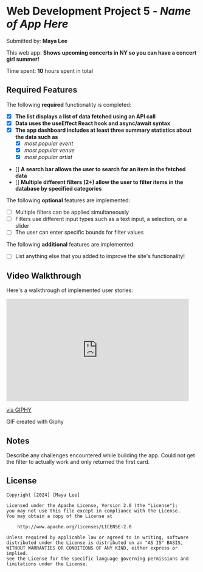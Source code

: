 # Web Development Project 5 - *Name of App Here*

Submitted by: **Maya Lee**

This web app: **Shows upcoming concerts in NY so you can have a concert girl summer!**

Time spent: **10** hours spent in total

## Required Features

The following **required** functionality is completed:

- [x] **The list displays a list of data fetched using an API call**
- [x] **Data uses the useEffect React hook and async/await syntax**
- [x] **The app dashboard includes at least three summary statistics about the data such as**
  - [x] *most popular event*
  - [x] *most popular venue*
  - [x] *most popular artist*
- [] **A search bar allows the user to search for an item in the fetched data**
- [] **Multiple different filters (2+) allow the user to filter items in the database by specified categories**

The following **optional** features are implemented:

- [ ] Multiple filters can be applied simultaneously
- [ ] Filters use different input types such as a text input, a selection, or a slider
- [ ] The user can enter specific bounds for filter values

The following **additional** features are implemented:

* [ ] List anything else that you added to improve the site's functionality!

## Video Walkthrough

Here's a walkthrough of implemented user stories:

<iframe src="https://giphy.com/embed/z2oJcTHO4Q1K4zuiXK" width="480" height="270" frameBorder="0" class="giphy-embed" allowFullScreen></iframe><p><a href="https://giphy.com/gifs/z2oJcTHO4Q1K4zuiXK">via GIPHY</a></p>
<!-- Replace this with whatever GIF tool you used! -->
GIF created with Giphy  
<!-- Recommended tools:
[Kap](https://getkap.co/) for macOS
[ScreenToGif](https://www.screentogif.com/) for Windows
[peek](https://github.com/phw/peek) for Linux. -->

## Notes

Describe any challenges encountered while building the app.
Could not get the filter to actually work and only returned the first card.
## License

    Copyright [2024] [Maya Lee]

    Licensed under the Apache License, Version 2.0 (the "License");
    you may not use this file except in compliance with the License.
    You may obtain a copy of the License at

        http://www.apache.org/licenses/LICENSE-2.0

    Unless required by applicable law or agreed to in writing, software
    distributed under the License is distributed on an "AS IS" BASIS,
    WITHOUT WARRANTIES OR CONDITIONS OF ANY KIND, either express or implied.
    See the License for the specific language governing permissions and
    limitations under the License.

